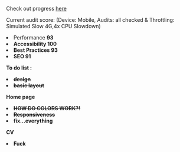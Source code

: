 Check out progress [here](https://lunavb.github.io/Portfolio/home.html)

Current audit score: (Device: Mobile, Audits: all checked & Throttling: Simulated Slow 4G,4x CPU Slowdown)
<li>Performance <b>93<b>
<li>Accessibility <b>100<b>
<li>Best Practices <b>93<b>
<li>SEO <b>91<b>

To do list : 
<li><s>design</s>
<li><s>basic layout</s>

<b>Home page</b>
<li><s>HOW DO COLORS WORK?!</s>
<li><S>Responsiveness</S>
<li>fix...everything

<b>CV</b>
<li>Fuck
